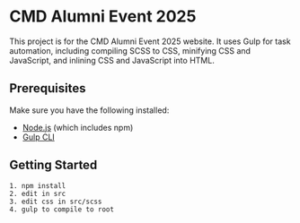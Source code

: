 # CMD Alumni Event 2025

This project is for the CMD Alumni Event 2025 website. It uses Gulp for task automation, including compiling SCSS to CSS, minifying CSS and JavaScript, and inlining CSS and JavaScript into HTML.

## Prerequisites

Make sure you have the following installed:

- [Node.js](https://nodejs.org/) (which includes npm)
- [Gulp CLI](https://gulpjs.com/)

## Getting Started


   ```
   1. npm install
   2. edit in src
   3. edit css in src/scss
   4. gulp to compile to root
   ```